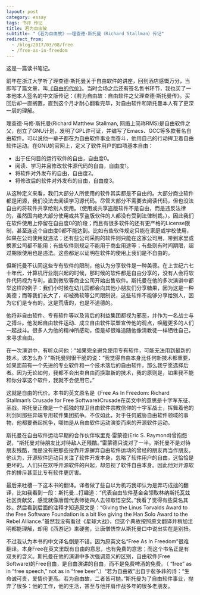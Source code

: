 ```yaml
---
layout: post
category: essay
tags: 书评 传记
title: 若为自由故
subtitle: "《若为自由故》——理查德·斯托曼（Richard Stallman）传记"
redirect_from:
  - /blog/2017/03/08/free
  - /free-as-in-freedom
---
```


这是一篇读书笔记。

前年在浙江大学听了理查德·斯托曼关于自由软件的讲座，回到酒店感慨万分，当即写了篇文章，叫[《自由的代价》](/rms)。当时会场之后还有签名售书环节，我也买了一本他本人签名的中文版传记：《若为自由故：自由软件之父理查德·斯托曼传》。买回后却一直搁置，直到这个月才耐心翻看完毕，对自由软件和斯托曼本人有了更深一层的理解。

理查德·马修·斯托曼(Richard Matthew Stallman, 网络上简称RMS)是自由软件之父，创立了GNU计划，发明了GPL许可证，并编写了Emacs、GCC等多款著名自由软件。可以说他一辈子都在为自由软件事业而奋斗，他用自己的行动捍卫着自由软件运动。在GNU的官网上，定义了软件用户的四项基本自由：

* 出于任何目的运行软件的自由，自由度0。
* 阅读、学习并且修改软件源代码的自由，自由度1。
* 将软件对外发布的自由，自由度2。
* 将修改后的软件对外发布的自由，自由度3。

从这种定义来看，我们大部分人所使用的软件其实都是不自由的。大部分商业软件都是闭源，我们没法去阅读学习源代码。尽管大部分不需要去阅读代码，但也没法自由的将软件共享给别人使用。（使用或共享盗版软件不是自由，而是违反法律的，虽然国内绝大部分使用或共享盗版软件的人都没有受到法律制裁。）。因此我们在软件使用上停留在自由度0的阶段；而且有很多软件的还有更严格的License限制，甚至连这个自由度0都不能达到。比如有些软件规定只能在家庭或学校使用，如果在公司使用就违法；还有些公司采购的软件则只能在这家公司用，带到家里或换家公司都不能用；有些软件则规定不能用于商业用途等；有些则有时间期限，超过期限使用也是违法。这些都足以证明在软件的使用上我们是不自由的。

但斯托曼不认同这些专有软件的限制，他认为分享软件是一种美德。在上世纪六七十年代，计算机行业刚兴起的时候，那时候的软件都是自由分享的，没有人会将软件代码视为专利，直到微软等商业公司开始出售软件。斯托曼在他的多次演讲中都举这样的例子：我们小时候在幼儿园都会向其他小朋友们分享糖果，因为这是一种美德；而等我们长大了，却被微软等公司限制说，这些软件不能够分享给别人，因为它们是专有的。这是荒唐的，也是不道德的。

他将非自由软件、专有软件等以及背后的利益集团都视为邪恶，并作为一名战士与之搏斗。他发起自由软件运动、成立自由软件联盟宣传他的观点，唤醒更多的人们一起战斗。很多人为他的精神所感动，但是却很难追随他像清教徒一样牺牲自己，来寻求自由。

在一次演讲中，有听众问他：“如果完全避免使用专有软件，可能无法用到最新的技术，该怎么办？”斯托曼则很干脆的说：“我觉得自由本身比任何新技术都重要，如果面前有一个先进的专业软件和一个技术落后的自由软件，那么我宁愿选择后者。因为无论如何，我都不会出卖自由而换取新的技术，我的原则是，如果我不能和你分享这个软件，我就不会使用它。”

这就是自由的代价。本书的英文原名是《Free As In Freedom: Richard Stallman’s Crusade for Free Software》Crusade在英文中的意思是十字军东征、圣战。斯托曼正像是一个孤独的捍卫自由软件宗教信仰的十字军战士，挥舞着他的利剑同那些异端专用软件集团抗争。不仅如此，对于任何威胁自由软件领域的事物，他都要奋起抗争，哪怕是从自由软件运动演变而来的开源软件运动。

斯托曼在自由软件运动早期的合作伙伴埃里克·雷蒙德(Eric S. Raymond)曾抱怨说，“斯托曼对待朋友比对待敌人还残酷。”雷蒙德只说对了一半。斯托曼不是对待朋友残酷，而是没有把那些投靠开源摒弃自由软件运动的曾经的朋友再当作朋友。他认为，开源软件运动只关注了软件开发本身，忽略了软件用户的自由，这恰恰是更坏的。人们只在欢呼开源软件的兴起，却忽视了软件自由本身。因此他对开源软件的排斥甚至比专有软件更厉害。

最后来吐槽一下这本书的翻译。译者做了些自以为机巧我却认为是弄巧成拙的翻译，比如我看到一段：斯托曼...打趣道：“代表自由软件基金会领取林纳斯托瓦兹社区贡献奖，感觉就像唐僧代表师徒四人去领取悟空奖。”我看了觉得有些莫名其妙。然后看到后面的注释才知道原文是：“Giving the Linus Torvalds Award to the Free Software Foundation is a bit like giving the Han Solo Award to the Rebel Alliance.”虽然我没有看过《星球大战》，但这个典故按照原文翻译并稍加注明都能理解，却用《西游记》来硬套，让唐僧悟空从斯托曼口中说出实在是别扭。

不过我认为本书的中文译名倒是不错。因为原英文名“Free As In Freedom”很难翻译。本身Free在英文里既有自由的意思，也有免费的意思；而这个书名正是有双关的含义。斯托曼在他的演讲中多次强调意义的区别，自由软件(Free Software)的Free自由，是自由演讲的自由，而不是免费啤酒的免费。（ “free” as in “free speech,” not as in “free beer”.）“若为自由故”出自于裴多菲的诗：“生命诚可贵，爱情价更高。若为自由故，二者皆可抛。”斯托曼为了自由软件事业，抛弃了很多：他的工作，他的生活，甚至与他并肩作战多年的很多老朋友。

